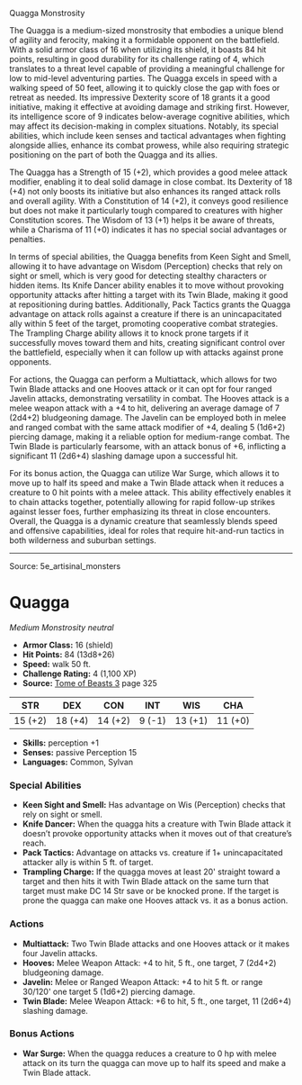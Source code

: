 <MonsterName/>Quagga</MonsterName>
<CreatureType/>Monstrosity</CreatureType>

<summary>The Quagga is a medium-sized monstrosity that embodies a unique blend of agility and ferocity, making it a formidable opponent on the battlefield. With a solid armor class of 16 when utilizing its shield, it boasts 84 hit points, resulting in good durability for its challenge rating of 4, which translates to a threat level capable of providing a meaningful challenge for low to mid-level adventuring parties. The Quagga excels in speed with a walking speed of 50 feet, allowing it to quickly close the gap with foes or retreat as needed. Its impressive Dexterity score of 18 grants it a good initiative, making it effective at avoiding damage and striking first. However, its intelligence score of 9 indicates below-average cognitive abilities, which may affect its decision-making in complex situations. Notably, its special abilities, which include keen senses and tactical advantages when fighting alongside allies, enhance its combat prowess, while also requiring strategic positioning on the part of both the Quagga and its allies.</summary>

<detail>

The Quagga has a Strength of 15 (+2), which provides a good melee attack modifier, enabling it to deal solid damage in close combat. Its Dexterity of 18 (+4) not only boosts its initiative but also enhances its ranged attack rolls and overall agility. With a Constitution of 14 (+2), it conveys good resilience but does not make it particularly tough compared to creatures with higher Constitution scores. The Wisdom of 13 (+1) helps it be aware of threats, while a Charisma of 11 (+0) indicates it has no special social advantages or penalties.

In terms of special abilities, the Quagga benefits from Keen Sight and Smell, allowing it to have advantage on Wisdom (Perception) checks that rely on sight or smell, which is very good for detecting stealthy characters or hidden items. Its Knife Dancer ability enables it to move without provoking opportunity attacks after hitting a target with its Twin Blade, making it good at repositioning during battles. Additionally, Pack Tactics grants the Quagga advantage on attack rolls against a creature if there is an unincapacitated ally within 5 feet of the target, promoting cooperative combat strategies. The Trampling Charge ability allows it to knock prone targets if it successfully moves toward them and hits, creating significant control over the battlefield, especially when it can follow up with attacks against prone opponents.

For actions, the Quagga can perform a Multiattack, which allows for two Twin Blade attacks and one Hooves attack or it can opt for four ranged Javelin attacks, demonstrating versatility in combat. The Hooves attack is a melee weapon attack with a +4 to hit, delivering an average damage of 7 (2d4+2) bludgeoning damage. The Javelin can be employed both in melee and ranged combat with the same attack modifier of +4, dealing 5 (1d6+2) piercing damage, making it a reliable option for medium-range combat. The Twin Blade is particularly fearsome, with an attack bonus of +6, inflicting a significant 11 (2d6+4) slashing damage upon a successful hit.

For its bonus action, the Quagga can utilize War Surge, which allows it to move up to half its speed and make a Twin Blade attack when it reduces a creature to 0 hit points with a melee attack. This ability effectively enables it to chain attacks together, potentially allowing for rapid follow-up strikes against lesser foes, further emphasizing its threat in close encounters. Overall, the Quagga is a dynamic creature that seamlessly blends speed and offensive capabilities, ideal for roles that require hit-and-run tactics in both wilderness and suburban settings.</detail>



---

Source: 5e_artisinal_monsters

# Quagga

*Medium* *Monstrosity* *neutral*

- **Armor Class:** 16 (shield)
- **Hit Points:** 84 (13d8+26)
- **Speed:** walk 50 ft.
- **Challenge Rating:** 4 (1,100 XP)
- **Source:** [Tome of Beasts 3](https://koboldpress.com/kpstore/product/tome-of-beasts-3-for-5th-edition/) page 325

| STR | DEX | CON | INT | WIS | CHA |
| --- | --- | --- | --- | --- | --- |
| 15 (+2) | 18 (+4) | 14 (+2) | 9 (-1) | 13 (+1) | 11 (+0) |

- **Skills:** perception +1
- **Senses:** passive Perception 15
- **Languages:** Common, Sylvan

### Special Abilities

- **Keen Sight and Smell:** Has advantage on Wis (Perception) checks that rely on sight or smell.
- **Knife Dancer:** When the quagga hits a creature with Twin Blade attack it doesn’t provoke opportunity attacks when it moves out of that creature’s reach.
- **Pack Tactics:** Advantage on attacks vs. creature if 1+ unincapacitated attacker ally is within 5 ft. of target.
- **Trampling Charge:** If the quagga moves at least 20' straight toward a target and then hits it with Twin Blade attack on the same turn that target must make DC 14 Str save or be knocked prone. If the target is prone the quagga can make one Hooves attack vs. it as a bonus action.

### Actions

- **Multiattack:** Two Twin Blade attacks and one Hooves attack or it makes four Javelin attacks.
- **Hooves:** Melee Weapon Attack: +4 to hit, 5 ft., one target, 7 (2d4+2) bludgeoning damage.
- **Javelin:** Melee or Ranged Weapon Attack: +4 to hit 5 ft. or range 30/120' one target 5 (1d6+2) piercing damage.
- **Twin Blade:** Melee Weapon Attack: +6 to hit, 5 ft., one target, 11 (2d6+4) slashing damage.

### Bonus Actions

- **War Surge:** When the quagga reduces a creature to 0 hp with melee attack on its turn the quagga can move up to half its speed and make a Twin Blade attack.




